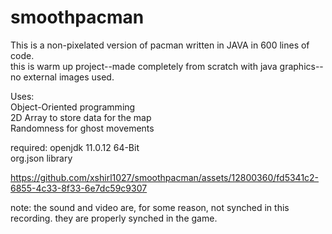 # smoothpacman
This is a non-pixelated version of pacman written in JAVA in 600 lines of code. \
this is warm up project--made completely from scratch with java graphics--no external images used.

Uses:\
Object-Oriented programming\
2D Array to store data for the map\
Randomness for ghost movements





required:
openjdk 11.0.12 64-Bit\
org.json library


https://github.com/xshirl1027/smoothpacman/assets/12800360/fd5341c2-6855-4c33-8f33-6e7dc59c9307

note: the sound and video are, for some reason, not synched in this recording. they are properly synched in the game.

